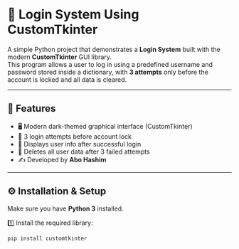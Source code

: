 # 🔐 Login System Using CustomTkinter

A simple Python project that demonstrates a **Login System** built with the modern **CustomTkinter** GUI library.  
This program allows a user to log in using a predefined username and password stored inside a dictionary, with **3 attempts** only before the account is locked and all data is cleared.

---

## 🧠 Features
- 🖥️ Modern dark-themed graphical interface (CustomTkinter)
- 🔁 3 login attempts before account lock
- 🧾 Displays user info after successful login
- 🧹 Deletes all user data after 3 failed attempts
- ✍️ Developed by **Abo Hashim**

---

## ⚙️ Installation & Setup
Make sure you have **Python 3** installed.

1️⃣ Install the required library:
```bash
pip install customtkinter
